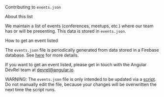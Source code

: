 Contributing to `events.json`



About this list



We maintain a list of events \(conferences, meetups, etc.\) where our team has or will be presenting.
This data is stored in `events.json`.



How to get an event listed



The `events.json` file is periodically generated from data stored in a Firebase database.
See [here](https://github.com/angular/angular/blob/main/aio/scripts/generate-events/README.md) for more details.



If you want to get an event listed, please get in touch with the Angular DevRel team at [devrel&commat;angular.io](mailto:devrel@angular.io).



WARNING:
The `events.json` file is only intended to be updated via a [script](https://github.com/angular/angular/blob/main/aio/scripts/generate-events/index.mjs).
Do not manually edit the file, because your changes will be overwritten the next time the script runs.